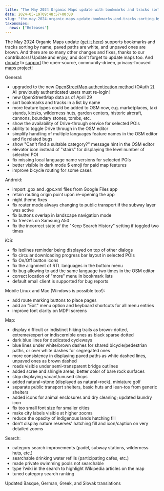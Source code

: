 ```yaml
---
title: "The May 2024 Organic Maps update with bookmarks and tracks sorting by name, better paved/unpaved paths colors, GPX import fixes, drive-thorough, and many other changes"
date: 2024-05-19T09:48:57+00:00
slug: "the-may-2024-organic-maps-update-bookmarks-and-tracks-sorting-by-name-gpx-fixes"
taxonomies:
  news: ["Releases"]
---
```


The May 2024 Organic Maps update ([get it here](https://omaps.app/get)) supports bookmarks and tracks sorting by name, paved paths are white, and unpaved ones are brown. And there are so many other changes and fixes, thanks to our contributors! Update and enjoy, and don't forget to update maps too. And [donate](https://organicmaps.app/donate/) to [support](https://organicmaps.app/support-us/) the open-source, community-driven, privacy-focused maps project!

General:
* upgraded to the new [OpenStreetMap authentication method](https://github.com/organicmaps/organicmaps/issues/6144) (OAuth 2). All previously authenticated users must re-login!
* new OpenStreetMap data as of April 29
* sort bookmarks and tracks in a list by name
* more feature types could be added to OSM now, e.g. marketplaces, taxi stands, kiosks, wilderness huts, garden centers, historic aircraft, cannons, boundary stones, tombs, etc.
* show the availability of Drive-through service for selected POIs
* ability to toggle Drive through in the OSM editor
* simplify handling of multiple languages feature names in the OSM editor and fix related bugs
* show "Can't find a suitable category?" message hint in the OSM editor
* elevator icon instead of "stairs" for displaying the level number of selected POI
* fix missing local language name versions for selected POIs
* better visible in dark mode $ emoji for paid map features
* improve bicycle routing for some cases

Android:
* import .gpx and .gpx.xml files from Google Files app
* retain routing origin point upon re-opening the app
* night theme fixes
* fix router mode always changing to public transport if the subway layer was active
* fix buttons overlap in landscape navigation mode
* fix freezes on Samsung A50
* fix the incorrect state of the "Keep Search History" setting if toggled two times

iOS:
* fix isolines reminder being displayed on top of other dialogs
* fix circular downloading progress bar layout in selected POIs
* fix On/Off button icons
* fix the alignment of RTL languages in the bottom menu
* fix bug allowing to add the same language two times in the OSM editor
* correct location of "more" menu in bookmark lists
* default email client is supported for bug reports

Mobile Linux and Mac (Windows is possible too!):
* add route marking buttons to place pages
* add an "Exit" menu option and keyboard shortcuts for all menu entries
* improve font clarity on MDPI screens

Map:
* display difficult or indistinct hiking trails as brown-dotted, extreme/expert or indiscernible ones as black sparse dotted
* dark blue lines for dedicated cycleways
* blue lines under white/brown dashes for shared bicycle/pedestrian paths, or over white dashes for segregated ones
* more consistency in displaying paved paths as white dashed lines, unpaved ones as brown dashed
* roads visible under semi-transparent bridge outlines
* added scree and shingle areas; better color of bare rock surfaces
* stop displaying vacant/unused shops
* added natural=stone (displayed as natural=rock), miniature golf
* separate public transport shelters, basic huts and lean-tos from generic shelters
* added icons for animal enclosures and dry cleaning; updated laundry icon
* fix too small font size for smaller cities
* make city labels visible at higher zooms
* reduce the opacity of indigenous lands hatching fill
* don't display nature reserves' hatching fill and icon/caption on very detailed zooms

Search:
* category search improvements (padel, subway stations, wilderness huts, etc.)
* searchable drinking water refills (participating cafes, etc.)
* made private swimming pools not searchable
* type ?wiki in the search to highlight Wikipedia articles on the map
* tuned category search ranking

Updated Basque, German, Greek, and Slovak translations
